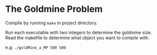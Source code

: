 # The Goldmine Problem

Compile by running `make` in project directory.

Run each executable with two integers to determine the goldmine size.
Read the makefile to determine what object you want to compile with.

e.g: `./goldMine_a_MP 500 500`

